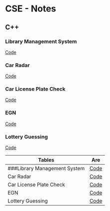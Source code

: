 # CSE - Notes
## C++ 

### Library Management System 
[Code](Library.cpp)

### Car Radar 
[Code](Radar.cpp)

### Car License Plate Check
[Code](LicensePlate.cpp)

### EGN
[Code](EGN.cpp)

### Lottery Guessing
[Code](Lottery.cpp)


| Tables        | Are           |
| ------------- |:-------------:| 
| ###Library Management System  | [Code](Library.cpp) | 
| Car Radar      | [Code](Radar.cpp)     |
| Car License Plate Check | [Code](LicensePlate.cpp)     |
| EGN | [Code](EGN.cpp)     |
| Lottery Guessing | [Code](Lottery.cpp)     |
